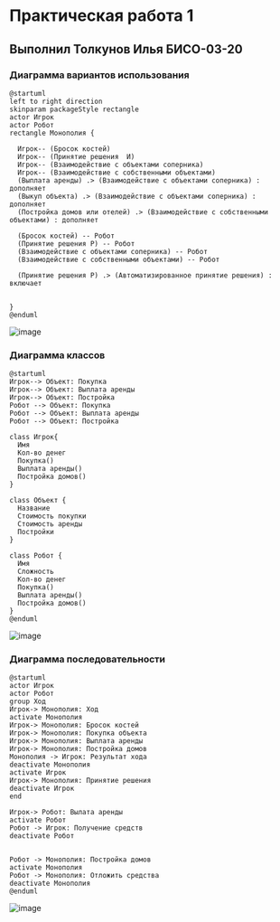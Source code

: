 # Практическая работа 1

## Выполнил Толкунов Илья БИСО-03-20

### Диаграмма вариантов использования
```
@startuml
left to right direction
skinparam packageStyle rectangle
actor Игрок
actor Робот
rectangle Монополия {
  
  Игрок-- (Бросок костей)
  Игрок-- (Принятие решения  И)
  Игрок-- (Взаимодействие с объектами соперника)
  Игрок-- (Взаимодействие с собственными объектами)
  (Выплата аренды) .> (Взаимодействие с объектами соперника) : дополняет
  (Выкуп объекта) .> (Взаимодействие с объектами соперника) : дополняет
  (Постройка домов или отелей) .> (Взаимодействие с собственными объектами) : дополняет
  
  (Бросок костей) -- Робот
  (Принятие решения Р) -- Робот
  (Взаимодействие с объектами соперника) -- Робот
  (Взаимодействие с собственными объектами) -- Робот

  (Принятие решения Р) .> (Автоматизированное принятие решения) : включает
  

}
@enduml

```
![image](https://user-images.githubusercontent.com/87472380/235161345-3ba786f3-1c2b-4b9f-a787-44c6c7d80746.png)


### Диаграмма классов
```
@startuml
Игрок--> Объект: Покупка
Игрок--> Объект: Выплата аренды
Игрок--> Объект: Постройка 
Робот --> Объект: Покупка
Робот --> Объект: Выплата аренды
Робот --> Объект: Постройка

class Игрок{
  Имя
  Кол-во денег
  Покупка()
  Выплата аренды()
  Постройка домов()
}

class Объект {
  Название
  Стоимость покупки
  Стоимость аренды
  Постройки
}

class Робот {
  Имя
  Сложность
  Кол-во денег
  Покупка()
  Выплата аренды()
  Постройка домов()
}
@enduml
```
![image](https://user-images.githubusercontent.com/87472380/235164430-f29946f5-092c-4db2-b30c-9227f5e26091.png)

### Диаграмма последовательности

```
@startuml
actor Игрок
actor Робот
group Ход
Игрок-> Монополия: Ход
activate Монополия
Игрок-> Монополия: Бросок костей
Игрок-> Монополия: Покупка объекта
Игрок-> Монополия: Выплата аренды
Игрок-> Монополия: Постройка домов
Монополия -> Игрок: Результат хода
deactivate Монополия
activate Игрок
Игрок-> Монополия: Принятие решения
deactivate Игрок
end

Игрок-> Робот: Вылата аренды
activate Робот
Робот -> Игрок: Получение средств
deactivate Робот


Робот -> Монополия: Постройка домов
activate Монополия
Робот -> Монополия: Отложить средства
deactivate Монополия
@enduml
```

![image](https://user-images.githubusercontent.com/87472380/235172147-fc067224-7b2d-4e29-a83a-177a36a7377a.png)
